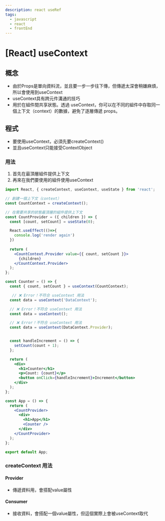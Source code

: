 ```yaml
---
description: react useRef
tags:
  - javascript
  - react
  - frontEnd
---
```

# [React] useContext
## 概念
* 由於Props是單向資料流，並且要一步一步往下傳，但傳遞太深會稍嫌麻煩，所以會使用到useContext
* useContext具有跨元件溝通的技巧
* 用於在組件間共享狀態。透過 useContext，你可以在不同的組件中存取同一個上下文（context）的數據，避免了逐層傳遞 props。
## 程式
* 要使用useContext，必須先要createContext()
* 並且useContext只能接受ContextObject
### 用法
1. 首先在最頂層組件提供上下文
2. 再來在我們要使用的組件使用useContext
```jsx
import React, { createContext, useContext, useState } from 'react';

// 創建一個上下文（context）
const CountContext = createContext();

// 在需要共享的狀態最頂層的組件提供上下文
const CountProvider = ({ children }) => {
  const [count, setCount] = useState(0);

  React.useEffect(()=>{
    console.log('render again')
  })
  
  return (
    <CountContext.Provider value={{ count, setCount }}>
      {children}
    </CountContext.Provider>
  );
};

const Counter = () => {
  const { count, setCount } = useContext(CountContext);

   // ❌ Error！不符合 useContext 用法
  const data = useContext('DataContext');

  // ❌ Error！不符合 useContext 用法
  const data = useContext();

  // ❌ Error！不符合 useContext 用法
  const data = useContext(DataContext.Provider);


  const handleIncrement = () => {
    setCount(count + 1);
  };

  return (
    <div>
      <h1>Counter</h1>
      <p>Count: {count}</p>
      <button onClick={handleIncrement}>Increment</button>
    </div>
  );
};

const App = () => {
  return (
    <CountProvider>
      <div>
        <h1>App</h1>
        <Counter />
      </div>
    </CountProvider>
  );
};

export default App;

```


### createContext 用法
#### Provider
* 傳遞資料用，會搭配value屬性
#### Consumer
* 接收資料，會搭配一個value屬性，但這個實際上會被useContext取代






